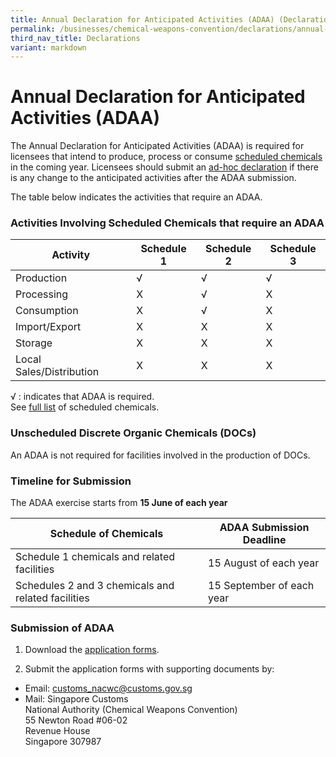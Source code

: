 ```yaml
---
title: Annual Declaration for Anticipated Activities (ADAA) (Declarations)
permalink: /businesses/chemical-weapons-convention/declarations/annual-declaration-for-anticipated-activities-adaa/
third_nav_title: Declarations
variant: markdown
---
```

# Annual Declaration for Anticipated Activities (ADAA)

The Annual Declaration for Anticipated Activities (ADAA) is required for licensees that intend to produce, process or consume  [scheduled chemicals](/businesses/chemical-weapons-convention/controlled-chemicals) in the coming year. Licensees should submit an  [ad-hoc declaration](/businesses/chemical-weapons-convention/declarations/ad-hoc-declaration-on-additionally-planned-activities) if there is any change to the anticipated activities after the ADAA submission.

The table below indicates the activities that require an ADAA.

### Activities Involving Scheduled Chemicals that require an ADAA

| Activity | Schedule 1 | Schedule 2 | Schedule 3 |
|----------|------------|------------|------------|
| Production | √ | √ | √  |
| Processing | X |  √ | X |  
| Consumption | X | √  | X |  
| Import/Export | X| X | X |  
| Storage | X| X | X |  
| Local Sales/Distribution | X | X | X |  

√ : indicates that ADAA is required. <br> See [full list](/files/businesses/GuidetoNACWCLicence010724.pdf) of scheduled chemicals. 

### Unscheduled Discrete Organic Chemicals (DOCs)

An ADAA is not required for facilities involved in the production of DOCs.

### Timeline for Submission

The ADAA exercise starts from  **15 June of each year**

| Schedule of Chemicals | ADAA Submission Deadline |
|-----------------------|--------------------------|
| Schedule 1 chemicals and related facilities | 15 August of each year |
| Schedules 2 and 3 chemicals and related facilities | 15 September of each year |

### Submission of ADAA

1) Download the  [application forms](/eservices/customs-forms-and-service-links).

2) Submit the application forms with supporting documents by:

-   Email:  [customs_nacwc@customs.gov.sg](mailto:customs_nacwc@customs.gov.sg)
-   Mail: Singapore Customs  
    National Authority (Chemical Weapons Convention)  
    55 Newton Road #06-02  
    Revenue House  
    Singapore 307987